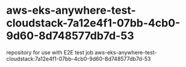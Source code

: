 # aws-eks-anywhere-test-cloudstack-7a12e4f1-07bb-4cb0-9d60-8d748577db7d-53
repository for use with E2E test job aws-eks-anywhere-test-cloudstack:7a12e4f1-07bb-4cb0-9d60-8d748577db7d-53
